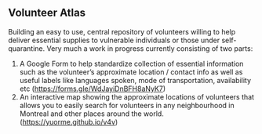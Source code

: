 ## Volunteer Atlas

Building an easy to use, central repository of volunteers willing to help deliver essential supplies to vulnerable individuals or those under self-quarantine. Very much a work in progress currently consisting of two parts:

1. A Google Form to help standardize collection of essential information such as the volunteer’s approximate location / contact info as well as useful labels like languages spoken, mode of transportation, availability etc (https://forms.gle/WdJayiDnBFH8aNyK7)
2. An interactive map showing the approximate locations of volunteers that allows you to easily search for volunteers in any neighbourhood in Montreal and other places around the world. (https://yuorme.github.io/v4v)


